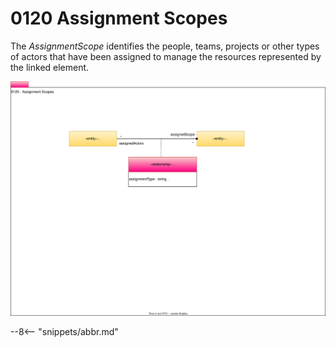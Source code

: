 <!-- SPDX-License-Identifier: CC-BY-4.0 -->
<!-- Copyright Contributors to the Egeria project. -->

# 0120 Assignment Scopes

The *AssignmentScope* identifies the people, teams, projects or other types of actors that have been assigned to manage the resources represented by the linked element.

![UML](0120-Assignment-Scopes.svg)

--8<-- "snippets/abbr.md"
